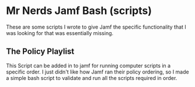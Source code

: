 # Mr Nerds Jamf Bash (scripts) 
These are some scripts I wrote to give Jamf the specific functionality that I was looking for that was essentially missing.

## The Policy Playlist

This Script can be added in to jamf for running computer scripts in a specific order. 
I just didn't like how Jamf ran their policy ordering, so I made a simple bash script to validate and run all the scripts required in order. 
